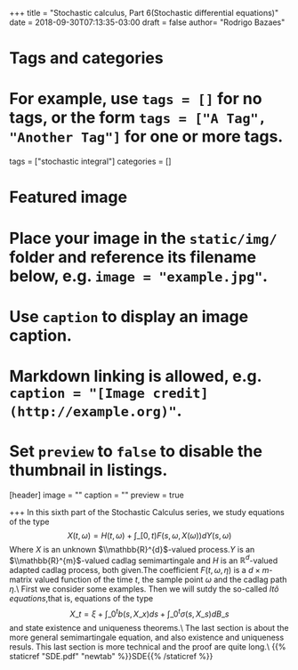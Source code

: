 +++
title = "Stochastic calculus, Part 6(Stochastic differential equations)"
date = 2018-09-30T07:13:35-03:00
draft = false
author= "Rodrigo Bazaes"

# Tags and categories
# For example, use `tags = []` for no tags, or the form `tags = ["A Tag", "Another Tag"]` for one or more tags.
tags = ["stochastic integral"]
categories = []

# Featured image
# Place your image in the `static/img/` folder and reference its filename below, e.g. `image = "example.jpg"`.
# Use `caption` to display an image caption.
#   Markdown linking is allowed, e.g. `caption = "[Image credit](http://example.org)"`.
# Set `preview` to `false` to disable the thumbnail in listings.
[header]
image = ""
caption = ""
preview = true

+++
In this sixth part of the Stochastic Calculus series, we study equations of the type $$
	X(t,\omega)=H(t,\omega)+\int\_{[0,t)}F(s,\omega,X(\omega))dY(s,\omega)
	$$
	Where $X$ is an unknown $\\mathbb{R}^{d}$-valued process.$Y$ is an $\\mathbb{R}^{m}$-valued cadlag semimartingale and $H$ is an $\mathbb{R}^{d}$-valued adapted cadlag process, both given.The coefficient $F(t,\omega,\eta)$ is a $d\times m$-matrix valued function of the time $t$, the sample point $\omega$ and the cadlag path $\eta$.\\
  First we consider some examples. Then we will sutdy the so-called *Itô equations*,that is, equations of the type $$X\_{t}=\xi+\int\_{0}^{t}b(s,X\_{x})ds+\int\_{0}^{t}\sigma(s,X\_{s})dB\_{s}$$ and state existence and uniqueness theorems.\\
  The last section is about the more general semimartingale equation, and also existence and uniqueness resuls. This last section is more technical and the proof are quite long.\\
{{% staticref "SDE.pdf" "newtab" %}}SDE{{% /staticref %}}
